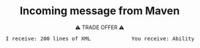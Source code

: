 <h1 align="center">Incoming message from Maven</h1>

<p align="center">⚠️ TRADE OFFER ⚠️</pre>

<div align="center">
<pre>I receive: 200 lines of XML             You receive: Ability to write code</pre>
</div>


